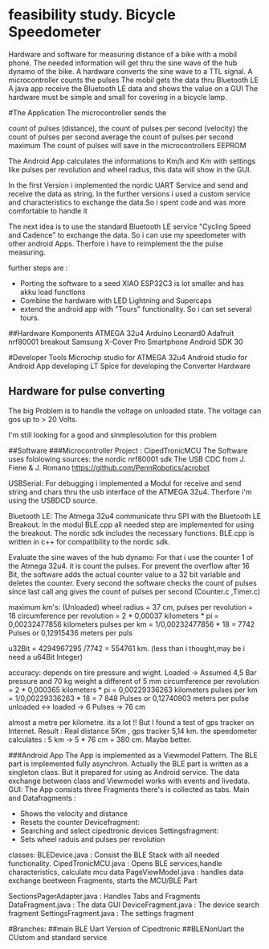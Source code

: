 #  feasibility study. Bicycle Speedometer
Hardware and software for measuring distance of a bike with a mobil phone.
The needed information will get thru the sine wave of the hub dynamo of the bike.
A hardware converts the sine wave to a TTL signal. 
A microcontroller counts the pulses
The mobil gets the data thru Bluetooth LE
A java app receive the Bluetooth LE data and shows the value on a GUI
The hardware must be simple and small for covering in a bicycle lamp.


#The Application
The microcontroller sends the 

count of pulses (distance), 
the count of pulses per second (velocity)
the count of pulses per second average
the count of pulses per second maximum
The count of pulses will save in the microcontrollers EEPROM

The Android App calculates the informations to Km/h and Km with settings like pulses per revolution and wheel radius,
this data will show in the GUI.

In the first Version i implemented the nordic UART Service and send and receive the data as string.
In the further versions i used a custom service and characteristics to exchange the data.So i spent code and was more comfortable to handle it 

The next idea is to use the standard Bluetooth LE service "Cycling Speed and Cadence" to exchange the data.
So i can use my speedometer with other android Apps.
Therfore i have to reimplement the the pulse measuring.

further steps are :
- Porting the software to a seed XIAO ESP32C3 is lot smaller and has akku load functions
- Combine the hardware with LED Lightning and Supercaps
- extend the android app with "Tours" functionality. So i can set several tours.

##Hardware Komponents
ATMEGA 32u4 Arduino Leonard0
Adafruit nrf80001 breakout
Samsung X-Cover Pro Smartphone Android SDK 30

#Developer Tools
Microchip studio for ATMEGA 32u4
Android studio for Android App developing
LT Spice for developing the Converter Hardware


## Hardware for pulse converting
The big Problem is to handle the voltage on unloaded state.
The voltage can gos up to > 20 Volts.

I'm still looking for a good and sinmplesolution for this problem

##Software
###Microcontroller
Project : CipedTronicMCU
The Software uses fololowing sources:
the nordic nrf80001 sdk
The USB CDC from J. Fiene & J. Romano https://github.com/PennRobotics/acrobot 

USBSerial:
For debugging i implemented a Modul for receive and send string and chars thru the usb interface of the ATMEGA 32u4.
Therfore i'm using the USBDCD source.

Bluetooth LE:
The Atmega 32u4 communicate thru SPI with the Bluetooth LE Breakout.
In the modul BLE.cpp all needed step are implemented for using the breakout.
The nordic sdk includes the necessary functions.
BLE.cpp is written in c++ for compatibility to the nordic sdk.

Evaluate the sine waves of the hub dynamo:
For that i use the counter 1 of the Atmega 32u4. it is count the pulses.
For prevent the overflow after 16 Bit, the software adds the actual counter value to a 32 bit variable and deletes the counter.
Every second the software checks the count of pulses since last call ang gives the count of pulses per second (Counter.c ,Timer.c)

maximum km's:
(Unloaded)
wheel radius = 37 cm, pulses per revolution = 18
circumference per revolution = 2 * 0,00037 kilometers * pi =    0,00232477856 kilometers
pulses per km = 1/0,00232477856 * 18 = 7742 Pulses
or 0,12915436 meters per puls

u32Bit =  4294967295 /7742 = 554761 km. (less than i thought,may be i need a u64Bit Integer)

accuracy:
depends on tire pressure and wight.
Loaded ->
Assumed 4,5 Bar pressure and 70 kg weight a different of 5 mm
circumference per revolution = 2 * 0,000365 kilometers * pi =    0,00229336263 kilometers
pulses per km = 1/0,00229336263 * 18 = 7 848 Pulses
or  0,12740903 meters per pulse									 
unloaded <-> loaded ->
6 Pulses -> 76 cm

almost a metre per kilometre. its a lot !!
But I found a test of gps tracker on Internet. Result : Real distance 5Km , gps tracker 5,14 km.
the speedometer  calculates :  5 km -> 5 * 76 cm = 380 cm. Maybe better.
																 			

###Android App
The App is implemented as a Viewmodel Pattern.
The BLE part is implemented fully asynchron. 
Actually the BLE part is written as a singleton class. But it prepared for using as Android service.
The data exchange between class and Viewmodel works with events and livedata.
GUI:
The App consists three Fragments there's is collected as tabs.
Main and Datafragments :
- Shows the velocity and distance
- Resets the counter
Devicefragment:
- Searching and select cipedtronic devices
Settingsfragment:
- Sets wheel raduis and pulses per revolution

classes:
BLEDevice.java : Consist the BLE Stack with all needed functionality.
CipedTronicMCU.java : Opens BLE services,handle characteristics, calculate mcu data
PageViewModel.java : handles data exchange beetween Fragments, starts the MCU/BLE Part

SectionsPagerAdapter.java : Handles Tabs and Fragments
DataFragment.java : The data GUI
DeviceFragment.java : The device search fragment
SettingsFragment.java : The settings fragment


#Branches:
##main
BLE Uart Version of Cipedtronic
##BLENonUart
 the CUstom and standard service 


